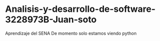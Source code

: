 # Analisis-y-desarrollo-de-software-3228973B-Juan-soto
Aprendizaje del SENA 
De momento solo estamos viendo python
